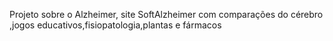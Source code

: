Projeto sobre o Alzheimer, site SoftAlzheimer com comparações do cérebro ,jogos educativos,fisiopatologia,plantas e fármacos
